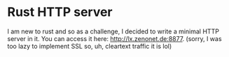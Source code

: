 ﻿# Rust HTTP server

I am new to rust and so as a challenge, I decided to write a minimal HTTP server in it.
You can access it here: http://lx.zenonet.de:8877. (sorry, I was too lazy to implement SSL so, uh, cleartext traffic it is lol)
